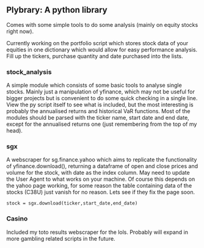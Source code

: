 ## Plybrary: A python library

Comes with some simple tools to do some analysis (mainly on equity stocks right now).

Currently working on the portfolio script which stores stock data of your equities in one dictionary which would allow for easy performance analysis. Fill up the tickers, purchase quantity and date purchased into the lists. 

### stock_analysis
A simple module which consists of some basic tools to analyse single stocks. Mainly just a manipulation of yfinance, which may not be useful for bigger projects but is convenient to do some quick checking in a single line.
View the py script itself to see what is included, but the most interesting is probably the annualised returns and historical VaR functions. 
Most of the modules should be parsed with the ticker name, start date and end date, except for the annualised returns one (just remembering from the top of my head).

### sgx
A webscraper for sg.finance.yahoo which aims to replicate the functionality of yfinance.download(), returning a dataframe of open and close prices and volume for the stock, with date as the index column.
May need to update the User Agent to what works on your machine.
Of course this depends on the yahoo page working, for some reason the table containing data of the stocks (C38U) just vanish for no reason. Lets see if they fix the page soon.

```
stock = sgx.download(ticker,start_date,end_date)
```

### Casino
Included my toto results webscraper for the lols. Probably will expand in more gambling related scripts in the future.


